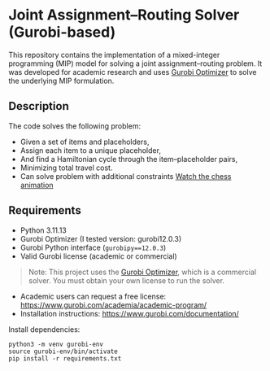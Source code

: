 # Joint Assignment–Routing Solver (Gurobi-based)

This repository contains the implementation of a mixed-integer programming (MIP) model for solving a joint assignment–routing problem. It was developed for academic research and uses [Gurobi Optimizer](https://www.gurobi.com/) to solve the underlying MIP formulation.

## Description

The code solves the following problem:

- Given a set of items and placeholders,
- Assign each item to a unique placeholder,
- And find a Hamiltonian cycle through the item–placeholder pairs,
- Minimizing total travel cost.
- Can solve problem with additional constraints
[Watch the chess animation](https://github.com/youruser/yourrepo/raw/main/chess_allocation.webm)
## Requirements

- Python 3.11.13
- Gurobi Optimizer (I tested version: gurobi12.0.3)
- Gurobi Python interface (`gurobipy==12.0.3`)
- Valid Gurobi license (academic or commercial)

> Note: This project uses the [Gurobi Optimizer](https://www.gurobi.com/), which is a commercial solver. You must obtain your own license to run the solver.

- Academic users can request a free license: https://www.gurobi.com/academia/academic-program/
- Installation instructions: https://www.gurobi.com/documentation/

Install dependencies:
```
python3 -m venv gurobi-env
source gurobi-env/bin/activate
pip install -r requirements.txt
```

